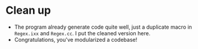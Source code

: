 # Clean up
- The program already generate code quite well, just a duplicate macro in `Regex.ixx` and `Regex.cc`. I put the cleaned version here.
- Congratulations, you've modularized a codebase!
